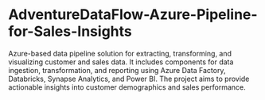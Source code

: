 # AdventureDataFlow-Azure-Pipeline-for-Sales-Insights
 Azure-based data pipeline solution for extracting, transforming, and visualizing customer and sales data. It includes components for data ingestion, transformation, and reporting using Azure Data Factory, Databricks, Synapse Analytics, and Power BI. The project aims to provide actionable insights into customer demographics and sales performance.
